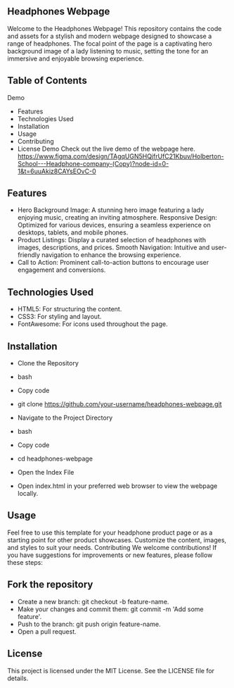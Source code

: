## Headphones Webpage
Welcome to the Headphones Webpage! This repository contains the code and assets for a stylish and modern webpage designed to showcase a range of headphones. The focal point of the page is a captivating hero background image of a lady listening to music, setting the tone for an immersive and enjoyable browsing experience.

## Table of Contents
Demo

- Features
- Technologies Used
- Installation
- Usage
- Contributing
- License Demo
Check out the live demo of the webpage here.
https://www.figma.com/design/TAgqUGN5HQjfrUfC21Kbuv/Holberton-School---Headphone-company-(Copy)?node-id=0-1&t=6uuAkiz8CAYsEOvC-0

## Features
- Hero Background Image: A stunning hero image featuring a lady enjoying music, creating an inviting atmosphere. Responsive Design: Optimized for various devices, ensuring a seamless experience on desktops, tablets, and mobile phones.
- Product Listings: Display a curated selection of headphones with images, descriptions, and prices. Smooth Navigation: Intuitive and user-friendly navigation to enhance the browsing experience.
- Call to Action: Prominent call-to-action buttons to encourage user engagement and conversions.

## Technologies Used
- HTML5: For structuring the content.
- CSS3: For styling and layout.
- FontAwesome: For icons used throughout the page.

## Installation
- Clone the Repository
- bash
- Copy code
- git clone https://github.com/your-username/headphones-webpage.git
- Navigate to the Project Directory
- bash
- Copy code

- cd headphones-webpage

- Open the Index File

- Open index.html in your preferred web browser to view the webpage locally.

## Usage
Feel free to use this template for your headphone product page or as a starting point for other product showcases. Customize the content, images, and styles to suit your needs.
Contributing
We welcome contributions! If you have suggestions for improvements or new features, please follow these steps:
## Fork the repository
- Create a new branch: git checkout -b feature-name.
- Make your changes and commit them: git commit -m 'Add some feature'.
- Push to the branch: git push origin feature-name.
- Open a pull request.
## License
This project is licensed under the MIT License. See the LICENSE file for details.